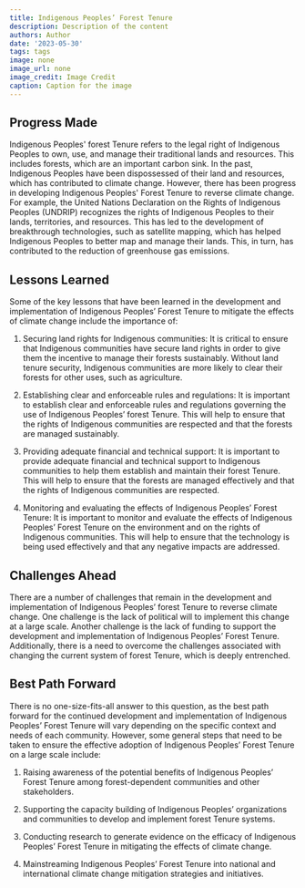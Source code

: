 ```yaml
---
title: Indigenous Peoples’ Forest Tenure
description: Description of the content
authors: Author
date: '2023-05-30'
tags: tags
image: none
image_url: none
image_credit: Image Credit
caption: Caption for the image
---
```


## Progress Made

Indigenous Peoples' forest Tenure refers to the legal right of Indigenous Peoples to own, use, and manage their traditional lands and resources. This includes forests, which are an important carbon sink. In the past, Indigenous Peoples have been dispossessed of their land and resources, which has contributed to climate change. However, there has been progress in developing Indigenous Peoples' Forest Tenure to reverse climate change. For example, the United Nations Declaration on the Rights of Indigenous Peoples (UNDRIP) recognizes the rights of Indigenous Peoples to their lands, territories, and resources. This has led to the development of breakthrough technologies, such as satellite mapping, which has helped Indigenous Peoples to better map and manage their lands. This, in turn, has contributed to the reduction of greenhouse gas emissions.

## Lessons Learned

Some of the key lessons that have been learned in the development and implementation of Indigenous Peoples’ Forest Tenure to mitigate the effects of climate change include the importance of:

1. Securing land rights for Indigenous communities: It is critical to ensure that Indigenous communities have secure land rights in order to give them the incentive to manage their forests sustainably. Without land tenure security, Indigenous communities are more likely to clear their forests for other uses, such as agriculture.

2. Establishing clear and enforceable rules and regulations: It is important to establish clear and enforceable rules and regulations governing the use of Indigenous Peoples’ forest Tenure. This will help to ensure that the rights of Indigenous communities are respected and that the forests are managed sustainably.

3. Providing adequate financial and technical support: It is important to provide adequate financial and technical support to Indigenous communities to help them establish and maintain their forest Tenure. This will help to ensure that the forests are managed effectively and that the rights of Indigenous communities are respected.

4. Monitoring and evaluating the effects of Indigenous Peoples’ Forest Tenure: It is important to monitor and evaluate the effects of Indigenous Peoples’ Forest Tenure on the environment and on the rights of Indigenous communities. This will help to ensure that the technology is being used effectively and that any negative impacts are addressed.

## Challenges Ahead

There are a number of challenges that remain in the development and implementation of Indigenous Peoples’ forest Tenure to reverse climate change. One challenge is the lack of political will to implement this change at a large scale. Another challenge is the lack of funding to support the development and implementation of Indigenous Peoples’ Forest Tenure. Additionally, there is a need to overcome the challenges associated with changing the current system of forest Tenure, which is deeply entrenched.

## Best Path Forward

There is no one-size-fits-all answer to this question, as the best path forward for the continued development and implementation of Indigenous Peoples’ Forest Tenure will vary depending on the specific context and needs of each community. However, some general steps that need to be taken to ensure the effective adoption of Indigenous Peoples’ Forest Tenure on a large scale include:

1. Raising awareness of the potential benefits of Indigenous Peoples’ Forest Tenure among forest-dependent communities and other stakeholders.

2. Supporting the capacity building of Indigenous Peoples’ organizations and communities to develop and implement forest Tenure systems.

3. Conducting research to generate evidence on the efficacy of Indigenous Peoples’ Forest Tenure in mitigating the effects of climate change.

4. Mainstreaming Indigenous Peoples’ Forest Tenure into national and international climate change mitigation strategies and initiatives.
